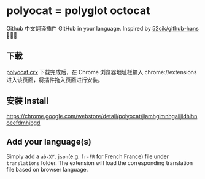 # polyocat = polyglot octocat

Github 中文翻译插件 GitHub in your language. Inspired by [52cik/github-hans](https://github.com/52cik/github-hans) 👏👏👏

## 下载
[polyocat.crx](https://github.com/twhy/polyocat/raw/master/polyocat.crx) 下载完成后，在 Chrome 浏览器地址栏输入 chrome://extensions 进入该页面，将插件拖入页面进行安装。

## 安装 Install
https://chrome.google.com/webstore/detail/polyocat/jjamhgimnhgaiijidhlhnoeefdmhjbgd

## Add your language(s)
Simply add a `ab-XY.json`(e.g. `fr-FR` for French France) file under `translations` folder. The extension will load the corresponding translation file based on browser language.
